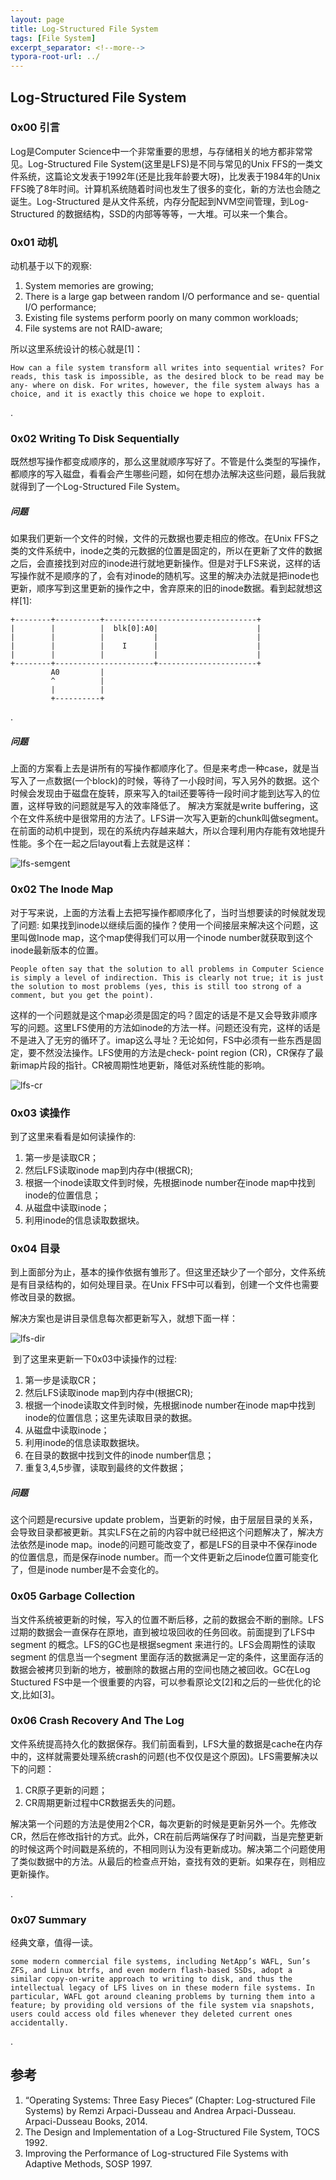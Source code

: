 ```yaml
---
layout: page
title: Log-Structured File System
tags: [File System]
excerpt_separator: <!--more-->
typora-root-url: ../
---
```


## Log-Structured File System

 ### 0x00 引言

  Log是Computer Science中一个非常重要的思想，与存储相关的地方都非常常见。Log-Structured File System(这里是LFS)是不同与常见的Unix FFS的一类文件系统，这篇论文发表于1992年(还是比我年龄要大呀)，比发表于1984年的Unix FFS晚了8年时间。计算机系统随着时间也发生了很多的变化，新的方法也会随之诞生。Log-Structured 是从文件系统，内存分配起到NVM空间管理，到Log-Structured 的数据结构，SSD的内部等等等，一大堆。可以来一个集合。



### 0x01 动机

 动机基于以下的观察:

1. System memories are growing;
2. There is a large gap between random I/O performance and se- quential I/O performance;
3. Existing file systems perform poorly on many common workloads;
4. File systems are not RAID-aware;

所以这里系统设计的核心就是[1]：

```
How can a file system transform all writes into sequential writes? For reads, this task is impossible, as the desired block to be read may be any- where on disk. For writes, however, the file system always has a choice, and it is exactly this choice we hope to exploit.
```

.

###  0x02 Writing To Disk Sequentially 

​    既然想写操作都变成顺序的，那么这里就顺序写好了。不管是什么类型的写操作，都顺序的写入磁盘，看看会产生哪些问题，如何在想办法解决这些问题，最后我就就得到了一个Log-Structured File System。

##### 问题

  如果我们更新一个文件的时候，文件的元数据也要走相应的修改。在Unix FFS之类的文件系统中，inode之类的元数据的位置是固定的，所以在更新了文件的数据之后，会直接找到对应的inode进行就地更新操作。但是对于LFS来说，这样的话写操作就不是顺序的了，会有对inode的随机写。这里的解决办法就是把inode也更新，顺序写到这里更新的操作之中，舍弃原来的旧的inode数据。看到起就想这样[1]:

```
+--------+----------+----------------------------------+
|        |          |  blk[0]:A0|                      |
|        |          |           |                      |
|        |          |    I      |                      |
|        |          |           |                      |
+--------+----------------------+----------------------+
         A0         |
         ^          |
         |          |
         +----------+
```

.

##### 问题

   上面的方案看上去是讲所有的写操作都顺序化了。但是来考虑一种case，就是当写入了一点数据(一个block)的时候，等待了一小段时间，写入另外的数据。这个时候会发现由于磁盘在旋转，原来写入的tail还要等待一段时间才能到达写入的位置，这样导致的问题就是写入的效率降低了。 解决方案就是write buffering，这个在文件系统中是很常用的方法了。LFS讲一次写入更新的chunk叫做segment。在前面的动机中提到，现在的系统内存越来越大，所以合理利用内存能有效地提升性能。多个在一起之后layout看上去就是这样：

![lfs-semgent](/assets/img/lfs-semgent.png)

### 0x02 The Inode Map  

   对于写来说，上面的方法看上去把写操作都顺序化了，当时当想要读的时候就发现了问题: 如果找到inode以继续后面的操作？使用一个间接层来解决这个问题，这里叫做Inode map，这个map使得我们可以用一个inode number就获取到这个inode最新版本的位置。

```
People often say that the solution to all problems in Computer Science is simply a level of indirection. This is clearly not true; it is just the solution to most problems (yes, this is still too strong of a comment, but you get the point). 
```

  这样的一个问题就是这个map必须是固定的吗？固定的话是不是又会导致非顺序写的问题。这里LFS使用的方法如inode的方法一样。问题还没有完，这样的话是不是进入了无穷的循环了。imap这么寻址？无论如何，FS中必须有一些东西是固定，要不然没法操作。LFS使用的方法是check- point region (CR)，CR保存了最新imap片段的指针。CR被周期性地更新，降低对系统性能的影响。

![lfs-cr](/assets/img/lfs-cr.png)

### 0x03 读操作

   到了这里来看看是如何读操作的:

1. 第一步是读取CR；
2. 然后LFS读取inode map到内存中(根据CR);
3. 根据一个inode读取文件到时候，先根据inode number在inode map中找到inode的位置信息；
4. 从磁盘中读取inode；
5. 利用inode的信息读取数据块。

### 0x04 目录

   到上面部分为止，基本的操作依据有雏形了。但这里还缺少了一个部分，文件系统是有目录结构的，如何处理目录。在Unix FFS中可以看到，创建一个文件也需要修改目录的数据。

  解决方案也是讲目录信息每次都更新写入，就想下面一样：

![lfs-dir](/assets/img/lfs-dir.png)



​    到了这里来更新一下0x03中读操作的过程:

1. 第一步是读取CR；
2. 然后LFS读取inode map到内存中(根据CR);
3. 根据一个inode读取文件到时候，先根据inode number在inode map中找到inode的位置信息；这里先读取目录的数据。
4. 从磁盘中读取inode；
5. 利用inode的信息读取数据块。
6. 在目录的数据中找到文件的inode number信息；
7. 重复3,4,5步骤，读取到最终的文件数据；

##### 问题

 这个问题是recursive update problem，当更新的时候，由于层层目录的关系，会导致目录都被更新。其实LFS在之前的内容中就已经把这个问题解决了，解决方法依然是inode map。inode的问题可能改变了，都是LFS的目录中不保存inode的位置信息，而是保存inode number。而一个文件更新之后inode位置可能变化了，但是inode number是不会变化的。

### 0x05 Garbage Collection	

   当文件系统被更新的时候，写入的位置不断后移，之前的数据会不断的删除。LFS过期的数据会一直保存在原地，直到被垃圾回收的任务回收。前面提到了LFS中segment 的概念。LFS的GC也是根据segment 来进行的。LFS会周期性的读取segment 的信息当一个segment 里面存活的数据满足一定的条件，这里面存活的数据会被拷贝到新的地方，被删除的数据占用的空间也随之被回收。GC在Log Stuctured FS中是一个很重要的内容，可以参看原论文[2]和之后的一些优化的论文,比如[3]。

### 0x06 Crash Recovery And The Log 

  文件系统提高持久化的数据保存。我们前面看到，LFS大量的数据是cache在内存中的，这样就需要处理系统crash的问题(也不仅仅是这个原因)。LFS需要解决以下的问题：

1. CR原子更新的问题；
2. CR周期更新过程中CR数据丢失的问题。

  解决第一个问题的方法是使用2个CR，每次更新的时候是更新另外一个。先修改CR，然后在修改指针的方式。此外，CR在前后两端保存了时间戳，当是完整更新的时候这两个时间戳是系统的，不相同则认为没有更新成功。解决第二个问题使用了类似数据中的方法。从最后的检查点开始，查找有效的更新。如果存在，则相应更新操作。

.

### 0x07 Summary

  经典文章，值得一读。

```
some modern commercial file systems, including NetApp’s WAFL, Sun’s ZFS, and Linux btrfs, and even modern flash-based SSDs, adopt a similar copy-on-write approach to writing to disk, and thus the intellectual legacy of LFS lives on in these modern file systems. In particular, WAFL got around cleaning problems by turning them into a feature; by providing old versions of the file system via snapshots, users could access old files whenever they deleted current ones accidentally.
```

.

## 参考

1. “Operating Systems: Three Easy Pieces“ (Chapter: Log-structured File Systems) by Remzi Arpaci-Dusseau and Andrea Arpaci-Dusseau. Arpaci-Dusseau Books, 2014. 
2. The Design and Implementation of a Log-Structured File System, TOCS 1992.
3. Improving the Performance of Log-structured File Systems with Adaptive Methods, SOSP 1997.